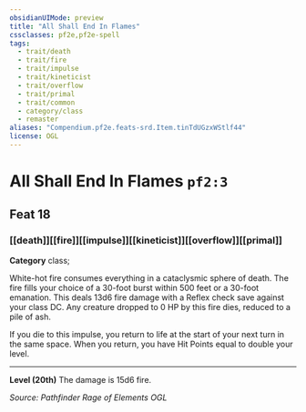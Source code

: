 ```yaml
---
obsidianUIMode: preview
title: "All Shall End In Flames"
cssclasses: pf2e,pf2e-spell
tags:
  - trait/death
  - trait/fire
  - trait/impulse
  - trait/kineticist
  - trait/overflow
  - trait/primal
  - trait/common
  - category/class
  - remaster
aliases: "Compendium.pf2e.feats-srd.Item.tinTdUGzxWStlf44"
license: OGL
---
```

# All Shall End In Flames `pf2:3`
## Feat 18
### [[death]][[fire]][[impulse]][[kineticist]][[overflow]][[primal]]

**Category** class; 




White-hot fire consumes everything in a cataclysmic sphere of death. The fire fills your choice of a 30-foot burst within 500 feet or a 30-foot emanation. This deals 13d6 fire damage with a Reflex check save against your class DC. Any creature dropped to 0 HP by this fire dies, reduced to a pile of ash.

If you die to this impulse, you return to life at the start of your next turn in the same space. When you return, you have Hit Points equal to double your level.

* * *

**Level (20th)** The damage is 15d6 fire.

*Source: Pathfinder Rage of Elements*
*OGL*